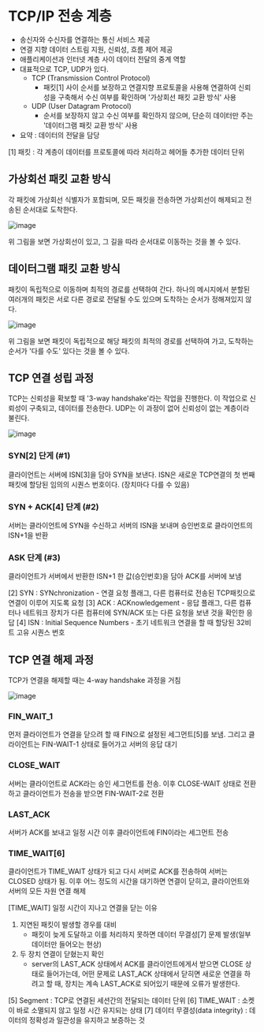 # TCP/IP 전송 계층

- 송신자와 수신자를 연결하는 통신 서비스 제공
- 연결 지향 데이터 스트림 지원, 신뢰성, 흐름 제어 제공
- 애플리케이션과 인터넷 계층 사이 데이터 전달의 중계 역할
- 대표적으로 TCP, UDP가 있다.
    - TCP (Transmission Control Protocol)
        - 패킷[1] 사이 순서를 보장하고 연결지향 프로토콜을 사용해 연결하여 신뢰성을 구축해서 수신 여부를 확인하며 '가상회선 패킷 교환 방식' 사용
    - UDP (User Datagram Protocol)
        - 순서를 보장하지 않고 수신 여부를 확인하지 않으며, 단순히 데이터만 주는 '데이터그램 패킷 교환 방식' 사용
- 요약 : 데이터의 전달을 담당

[1] 패킷 : 각 계층이 데이터를 프로토콜에 따라 처리하고 헤어들 추가한 데이터 단위

## 가상회선 패킷 교환 방식
각 패킷에 가상회선 식별자가 포함되며, 모든 패킷을 전송하면 가상회선이 해제되고 전송된 순서대로 도착한다.

![image](https://img1.daumcdn.net/thumb/R1280x0/?scode=mtistory2&fname=https%3A%2F%2Fblog.kakaocdn.net%2Fdn%2Fod4Bz%2FbtrP3MyRXko%2FBAg2OqbnhQ0XEQ8caWsxgK%2Fimg.png)

위 그림을 보면 가상회선이 있고, 그 길을 따라 순서대로 이동하는 것을 볼 수 있다.

## 데이터그램 패킷 교환 방식
패킷이 독립적으로 이동하며 최적의 경로를 선택하여 간다.
하나의 메시지에서 분할된 여러개의 패킷은 서로 다른 경로로 전달될 수도 있으며 도착하는 순서가 정해져있지 않다.

![image](https://img1.daumcdn.net/thumb/R1280x0/?scode=mtistory2&fname=https%3A%2F%2Ft1.daumcdn.net%2Fcfile%2Ftistory%2F9969973359FEB59309)

위 그림을 보면 패킷이 독립적으로 해당 패킷의 최적의 경로를 선택하여 가고, 도착하는 순서가 '다를 수도' 있다는 것을 볼 수 있다.

## TCP 연결 성립 과정
TCP는 신뢰성을 확보할 때 '3-way handshake'라는 작업을 진행한다.
이 작업으로 신뢰성이 구축되고, 데이터를 전송한다. UDP는 이 과정이 없어 신뢰성이 없는 계층이라 불린다.

![image](https://goodgid.github.io/assets/img/network/tcp_ip_3way_4way_1.png)

### SYN[2] 단게 (#1)
클라이언트는 서버에 ISN[3]을 담아 SYN을 보낸다. ISN은 새로운 TCP연결의 첫 번째 패킷에 할당된 임의의 시퀀스 번호이다. (장치마다 다를 수 있음)
### SYN + ACK[4] 단계 (#2)
서버는 클라이언트에 SYN을 수신하고 서버의 ISN을 보내며 승인번호로 클라이언트의 ISN+1을 반환
### ASK 단계 (#3)
클라이언트가 서버에서 반환한 ISN+1 한 값(승인번호)을 담아 ACK를 서버에 보냄

[2] SYN : SYNchronization - 연결 요청 플래그, 다른 컴퓨터로 전송된 TCP패킷으로 연결이 이루어 지도록 요청
[3] ACK : ACKnowledgement - 응답 플래그, 다른 컴퓨터나 네트워크 장치가 다른 컴퓨터에 SYN/ACK 또는 다른 요청을 보낸 것을 확인한 응답
[4] ISN : Initial Sequence Numbers - 초기 네트워크 연결을 할 때 할당된 32비트 고유 시퀀스 번호

## TCP 연결 해제 과정
TCP가 연결을 해제할 때는 4-way handshake 과정을 거침

![image](https://img1.daumcdn.net/thumb/R1280x0/?scode=mtistory2&fname=https%3A%2F%2Fblog.kakaocdn.net%2Fdn%2FtQR1l%2FbtqyJRYdm3E%2F143elB5WCHDlofiAsax2J1%2Fimg.png)

### FIN_WAIT_1
먼저 클라이언트가 연결을 닫으려 할 때 FIN으로 설정된 세그먼트[5]를 보냄. 그리고 클라이언트는 FIN-WAIT-1 상태로 들어가고 서버의 응답 대기
### CLOSE_WAIT
서버는 클라이언트로 ACK라는 승인 세그먼트를 전송. 이후 CLOSE-WAIT 상태로 전환하고 클라이언트가 전송을 받으면 FIN-WAIT-2로 전환
### LAST_ACK
서버가 ACK를 보내고 일정 시간 이후 클라이언트에 FIN이라는 세그먼트 전송
### TIME_WAIT[6]
클라이언트가 TIME_WAIT 상태가 되고 다시 서버로 ACK를 전송하여 서버는 CLOSED 상태가 됨. 이후 어느 정도의 시간을 대기하면 연결이 닫히고, 클라이언트와 서버의 모든 자원 연결 해제

[TIME_WAIT] 일정 시간이 지나고 연결을 닫는 이유
1. 지연된 패킷이 발생할 경우를 대비
    - 패킷이 늦게 도달하고 이를 처리하지 못하면 데이터 무결성[7] 문제 발생(일부 데이터만 들어오는 현상)
2. 두 장치 연결이 닫혔는지 확인
    - server의 LAST_ACK 상태에서 ACK를 클라이언트에게서 받으면 CLOSE 상태로 들어가는데, 어떤 문제로 LAST_ACK 상태에서 닫히면 새로운 연결을 하려고 할 때, 장치는 계속 LAST_ACK로 되어있기 때문에 오류가 발생한다.
 

[5] Segment : TCP로 연결된 세션간의 전달되는 데이터 단위
[6] TIME_WAIT : 소켓이 바로 소멸되지 않고 일정 시간 유지되는 상태
[7] 데이터 무결성(data integrity) : 데이터의 정확성과 일관성을 유지하고 보증하는 것